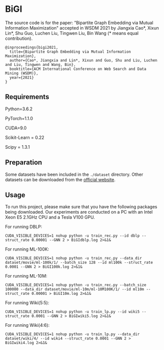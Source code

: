 BiGI
===

The source code is for the paper: ”Bipartite Graph Embedding via Mutual Information Maximization" accepted in WSDM 2021 by Jiangxia Cao*, Xixun Lin*, Shu Guo, Luchen Liu, Tingwen Liu, Bin Wang (* means equal contribution).


```
@inproceedings{bigi2021,
  title={Bipartite Graph Embedding via Mutual Information Maximization},
  author={Cao*, Jiangxia and Lin*, Xixun and Guo, Shu and Liu, Luchen and Liu, Tingwen and Wang, Bin},
  booktitle={ACM International Conference on Web Search and Data Mining (WSDM)},
  year={2021}
}
```


Requirements
---

Python=3.6.2

PyTorch=1.1.0

CUDA=9.0

Scikit-Learn = 0.22

Scipy = 1.3.1

Preparation
---

Some datasets have been included in the `./dataset` directory. Other datasets can be downloaded from the [official website](https://grouplens.org/datasets/movielens/).

Usage
---

To run this project, please make sure that you have the following packages being downloaded. Our experiments are conducted on a PC with an Intel Xeon E5 2.1GHz CPU and a Tesla V100 GPU.

For running DBLP:

```shell
CUDA_VISIBLE_DEVICES=1 nohup python -u train_rec.py --id dblp --struct_rate 0.00001 --GNN 2 > BiGIdblp.log 2>&1&
```

For running ML-100K:

```shell
CUDA_VISIBLE_DEVICES=1 nohup python -u train_rec.py --data_dir dataset/movie/ml-100k/1/ --batch_size 128 --id ml100k --struct_rate 0.0001 --GNN 2 > BiGI100k.log 2>&1&
```

For running ML-10M:

```shell
CUDA_VISIBLE_DEVICES=1 nohup python -u train_rec.py --batch_size 100000 --data_dir dataset/movie/ml-10m/ml-10M100K/1/ --id ml10m --struct_rate 0.00001 > BiGI10m.log 2>&1&
```

For running Wiki(5:5):

```shell
CUDA_VISIBLE_DEVICES=1 nohup python -u train_lp.py --id wiki5 --struct_rate 0.0001 --GNN 2 > BiGIwiki5.log 2>&1&
```

For running Wiki(4:6):

```shell
CUDA_VISIBLE_DEVICES=1 nohup python -u train_lp.py --data_dir dataset/wiki/4/ --id wiki4 --struct_rate 0.0001 --GNN 2 > BiGIwiki4.log 2>&1&
```

